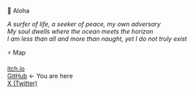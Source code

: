 👋 Aloha

*A surfer of life, a seeker of peace, my own adversary*    
*My soul dwells where the ocean meets the horizon*    
*I am less than all and more than naught, yet I do not truly exist*    

⚡ Map

<!-- [Steam](https://yourusername.itch.io)     -->
[itch.io](https://itch.io/user/settings)    
[GitHub](https://github.com/ImaLaghima) <- You are here    
[X (Twitter)](https://x.com/imalaghima)    
<!-- [Email](https://x.com/yourusername)     -->
<!-- [Discord](https://discord.com/invite/your-discord-link)     -->
<!-- [Discord Server](https://discord.com/invite/your-server-link)     -->
<!-- [Instagram](https://discord.com/invite/your-server-link)     -->
<!-- [TikTok](https://discord.com/invite/your-server-link)     -->
<!-- [YouTube](https://discord.com/invite/your-server-link)     -->
<!-- [Telegram](https://discord.com/invite/your-server-link)     -->
<!-- [Web Site 1](https://discord.com/invite/your-server-link)     -->
<!-- [Web Site 2](https://discord.com/invite/your-server-link)     -->
